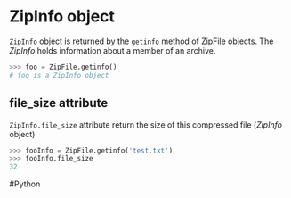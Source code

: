 # ZipInfo object

`ZipInfo` object is returned by the `getinfo` method of ZipFile objects. The *ZipInfo* holds information about a member of an archive. 

``` python
>>> foo = ZipFile.getinfo()
# foo is a ZipInfo object
```

## file_size attribute 

`ZipInfo.file_size` attribute return the size of this compressed file (*ZipInfo* object)

``` python
>>> fooInfo = ZipFile.getinfo('test.txt')
>>> fooInfo.file_size
32
```

#Python